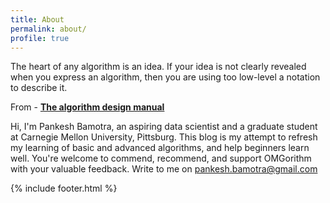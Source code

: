 ```yaml
---
title: About
permalink: about/
profile: true
---
```


The heart of any algorithm is an idea. If your idea is not clearly revealed when you express an algorithm, then you are using too low-level a notation to describe it.

From - **[The algorithm design manual](http://www.algorist.com/)**

Hi, I'm Pankesh Bamotra, an aspiring data scientist and a graduate student at Carnegie Mellon University, Pittsburg. This blog is my attempt to refresh my learning of basic and advanced algorithms, and help beginners learn well. You're welcome to commend, recommend, and support OMGorithm with your valuable feedback. Write to me on pankesh.bamotra@gmail.com

{% include footer.html %}